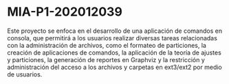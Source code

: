 # MIA-P1-202012039

Este proyecto se enfoca en el desarrollo de una aplicación de comandos en consola, que permitirá a los usuarios realizar diversas tareas relacionadas con la administración de archivos, como el formateo de particiones, la creación de aplicaciones de comandos, la aplicación de la teoría de ajustes y particiones, la generación de reportes en Graphviz y la restricción y administración del acceso a los archivos y carpetas en ext3/ext2 por medio de usuarios.